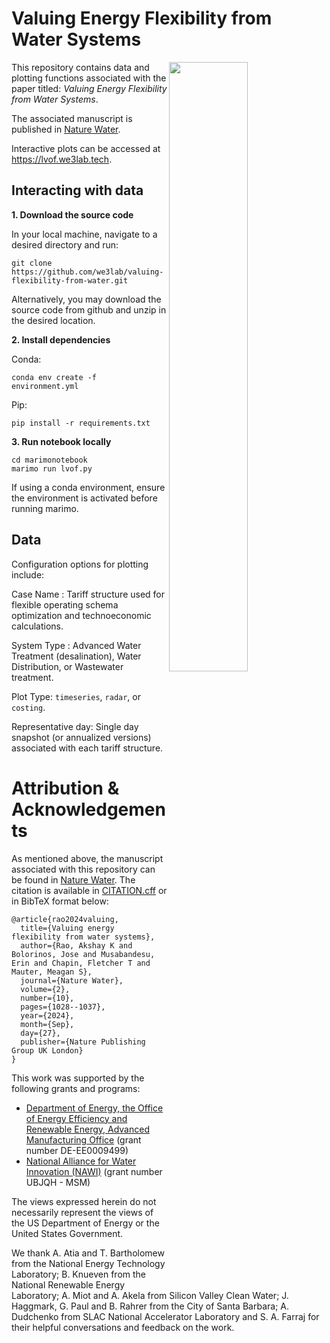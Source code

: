 # Valuing Energy Flexibility from Water Systems

<img src="https://github.com/we3lab/valuing-flexibility-from-water/blob/main/figures/png/figure2.png" width="50%" align="right">

This repository contains data and plotting functions associated with the paper titled: *Valuing Energy Flexibility from Water Systems*.

The associated manuscript is published in [Nature Water](https://www.nature.com/articles/s44221-024-00316-4).

Interactive plots can be accessed at https://lvof.we3lab.tech.

## Interacting with data
**1. Download the source code**

In your local machine, navigate to a desired directory and run:
```
git clone https://github.com/we3lab/valuing-flexibility-from-water.git
```
Alternatively, you may download the source code from github and unzip in the desired location.

**2. Install dependencies**

Conda:
```
conda env create -f environment.yml
```
Pip:
```
pip install -r requirements.txt
```

**3. Run notebook locally**

```
cd marimonotebook
marimo run lvof.py
```
If using a conda environment, ensure the environment is activated before running marimo.

## Data
Configuration options for plotting include:

Case Name : Tariff structure used for flexible operating schema optimization and technoeconomic calculations.

System Type : Advanced Water Treatment (desalination), Water Distribution, or Wastewater treatment.

Plot Type: ```timeseries```, ```radar```, or ```costing```.

Representative day: Single day snapshot (or annualized versions) associated with each tariff structure.

# Attribution & Acknowledgements

As mentioned above, the manuscript associated with this repository can be found in [Nature Water](https://www.nature.com/articles/s44221-024-00316-4). The citation is available in [CITATION.cff](https://github.com/we3lab/valuing-flexibility-from-water/blob/main/CITATION.cff) or in BibTeX format below:

```
@article{rao2024valuing,
  title={Valuing energy flexibility from water systems},
  author={Rao, Akshay K and Bolorinos, Jose and Musabandesu, Erin and Chapin, Fletcher T and Mauter, Meagan S},
  journal={Nature Water},
  volume={2},
  number={10},
  pages={1028--1037},
  year={2024},
  month={Sep},
  day={27},
  publisher={Nature Publishing Group UK London}
}
```

This work was supported by the following grants and programs:

- [Department of Energy, the Office of Energy Efficiency and Renewable Energy, Advanced Manufacturing Office](https://www.energy.gov/eere/ammto/advanced-materials-and-manufacturing-technologies-office) (grant number DE-EE0009499)
- [National Alliance for Water Innovation (NAWI)](https://www.nawihub.org/) (grant number UBJQH - MSM)

The views expressed herein do not necessarily represent the views of the US Department of Energy or the United States Government. 

We thank A. Atia and T. Bartholomew from the National Energy Technology Laboratory; B. Knueven from the National Renewable Energy Laboratory; A. Miot and A. Akela from Silicon Valley Clean Water; J. Haggmark, G. Paul and B. Rahrer from the City of Santa Barbara; A. Dudchenko from SLAC National Accelerator Laboratory and S. A. Farraj for their helpful conversations and feedback on the work.

